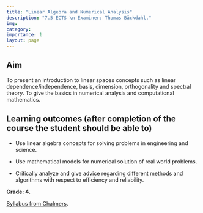 ```yaml
---
title: "Linear Algebra and Numerical Analysis"
description: "7.5 ECTS \n Examiner: Thomas Bäckdahl."
img:
category: 
importance: 1
layout: page
---
```


## Aim

To present an introduction to linear spaces concepts such as linear dependence/independence, basis, dimension, orthogonality and spectral theory. To give the basics in numerical analysis and computational mathematics.

## Learning outcomes (after completion of the course the student should be able to)

- Use linear algebra concepts for solving problems in engineering and science.

- Use mathematical models for numerical solution of real world problems.

- Critically analyze and give advice regarding different methods and algorithms with respect to efficiency and reliability.

**Grade: 4.**

[Syllabus from Chalmers](https://www.chalmers.se/en/education/your-studies/find-course-and-programme-syllabi/course-syllabus/TMA672/?acYear=2020%2F2021).

